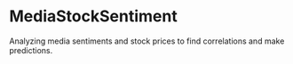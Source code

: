 # MediaStockSentiment

Analyzing media sentiments and stock prices to find correlations and make predictions.
